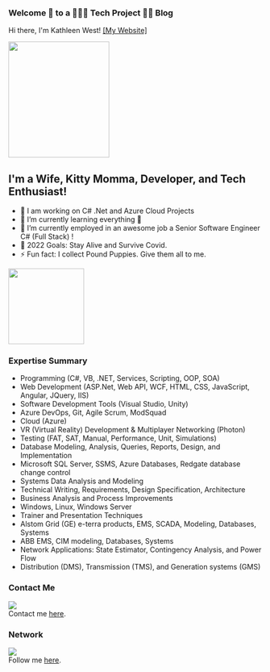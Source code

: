 ### Welcome 👋 to a 👩🏼‍💻 Tech Project 🙆🏼 Blog 

Hi there, I'm Kathleen West! [[My Website]](https://portfolio.katiegirl.net)

<img src="https://www.katiegirl.net/images/GitHubHeadShot.jpg" width="200" height="230">

## I'm a Wife, Kitty Momma, Developer, and Tech Enthusiast!

- 🔭 I am working on C# .Net and Azure Cloud Projects
- 🌱 I’m currently learning everything 🤣
- 👯 I’m currently employed in an awesome job a Senior Software Engineer C# (Full Stack) !
- 🥅 2022 Goals: Stay Alive and Survive Covid. 
- ⚡ Fun fact: I collect Pound Puppies. Give them all to me. 

<img src="https://www.katiegirl.net/images/social/poundpuppies.jpg" width="150" height="150">

### Expertise Summary

<ul>
<li>Programming (C#, VB, .NET, Services, Scripting, OOP, SOA)</li>
<li>Web Development (ASP.Net, Web API, WCF, HTML, CSS, JavaScript, Angular, JQuery, IIS)</li>
<li>Software Development Tools (Visual Studio, Unity)</li>
<li>Azure DevOps, Git, Agile Scrum, ModSquad</li>
<li>Cloud (Azure)</li>
<li>VR (Virtual Reality) Development & Multiplayer Networking (Photon)</li>
<li>Testing (FAT, SAT, Manual, Performance, Unit, Simulations)</li>
<li>Database Modeling, Analysis, Queries, Reports, Design, and Implementation</li>
<li>Microsoft SQL Server, SSMS, Azure Databases, Redgate database change control</li>
<li>Systems Data Analysis and Modeling</li>
<li>Technical Writing, Requirements, Design Specification, Architecture</li>
<li>Business Analysis and Process Improvements</li>
<li>Windows, Linux, Windows Server</li>
<li>Trainer and Presentation Techniques</li>
<li>Alstom Grid (GE) e-terra products, EMS, SCADA, Modeling, Databases, Systems</li>
<li>ABB EMS, CIM modeling, Databases, Systems</li>
<li>Network Applications: State Estimator, Contingency Analysis, and Power Flow</li>
<li>Distribution (DMS), Transmission (TMS), and Generation systems (GMS)</li>
</ul>

### Contact Me
<img src="https://i2.wp.com/portfolio.katiegirl.net/wp-content/uploads/2017/11/mailontheway.jpg?resize=200%2C181"><br> 
Contact me <a href="https://portfolio.katiegirl.net/2017/11/07/how-to-contact-me/">here</a>. 

### Network

<img src="https://i1.wp.com/portfolio.katiegirl.net/wp-content/uploads/2019/02/linkedin.jpg?resize=150%2C150&ssl=1"><br> 
Follow me <a href="https://www.linkedin.com/in/kathleenewest/">here</a>.
